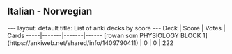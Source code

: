 <h2>Italian  -  Norwegian</h2>
---
layout: default
title: List of anki decks by score
---
Deck | Score | Votes | Cards
-----|-------|-------|------
[rowan som PHYSIOLOGY BLOCK 1](https://ankiweb.net/shared/info/1409790411) | 0 | 0 | 222
